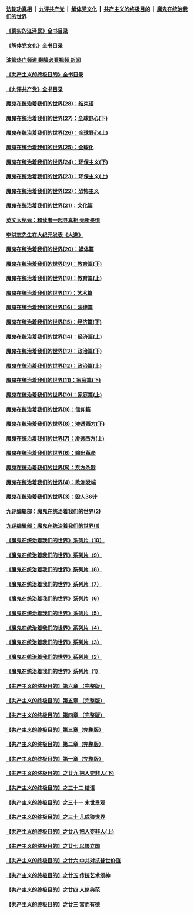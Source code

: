 ####  [法轮功真相](../../../../basic/blob/master/README.md?t=08030501) &nbsp;|&nbsp; [九评共产党](../../../../9ping.md/blob/master/README.md?t=08030501) &nbsp;|&nbsp; [解体党文化](../../../../jtdwh.md/blob/master/README.md?t=08030501)  &nbsp;|&nbsp; [共产主义的终极目的](../../../../gczydzjmd.md/blob/master/README.md?t=08030501) &nbsp;|&nbsp; [魔鬼在统治我们的世界](../../../../mgztzwmdsj.md/blob/master/README.md?t=08030501) 

#### [《真实的江泽民》全书目录](../pages/nsc422/n13721399.md?t=08030501) 

#### [《解体党文化》全书目录](../pages/nsc422/n13721157.md?t=08030501) 

#### [油管热门频道 翻墙必看视频 新闻](http://45.76.130.85:81/youtube.html?08030501)

#### [《共产主义的终极目的》全书目录](../pages/nsc422/n13721048.md?t=08030501) 

#### [《九评共产党》全书目录](../pages/nsc422/n13708085.md?t=08030501) 

#### [魔鬼在统治着我们的世界(28)：结束语](../pages/nsc422/n10936246.md?t=08030501) 

#### [魔鬼在统治着我们的世界(27)：全球野心(下)](../pages/nsc422/n10928319.md?t=08030501) 

#### [魔鬼在统治着我们的世界(26)：全球野心(上)](../pages/nsc422/n10900318.md?t=08030501) 

#### [魔鬼在统治着我们的世界(25)：全球化](../pages/nsc422/n10788205.md?t=08030501) 

#### [魔鬼在统治着我们的世界(24)：环保主义(下)](../pages/nsc422/n10695307.md?t=08030501) 

#### [魔鬼在统治着我们的世界(23)：环保主义(上)](../pages/nsc422/n10688613.md?t=08030501) 

#### [魔鬼在统治着我们的世界(22)：恐怖主义](../pages/nsc422/n10614727.md?t=08030501) 

#### [魔鬼在统治着我们的世界(21)：文化篇](../pages/nsc422/n10597706.md?t=08030501) 

#### [英文大纪元：和读者一起寻真相 无所畏惧](../pages/nsc422/n12542027.md?t=08030501) 

#### [李洪志先生在大纪元发表《大选》](../pages/nsc422/n12534746.md?t=08030501) 

#### [魔鬼在统治着我们的世界(20)：媒体篇](../pages/nsc422/n10586579.md?t=08030501) 

#### [魔鬼在统治着我们的世界(19)：教育篇(下)](../pages/nsc422/n10564808.md?t=08030501) 

#### [魔鬼在统治着我们的世界(18)：教育篇(上)](../pages/nsc422/n10526970.md?t=08030501) 

#### [魔鬼在统治着我们的世界(17)：艺术篇](../pages/nsc422/n10499093.md?t=08030501) 

#### [魔鬼在统治着我们的世界(16)：法律篇](../pages/nsc422/n10485969.md?t=08030501) 

#### [魔鬼在统治着我们的世界(15)：经济篇(下)](../pages/nsc422/n10469975.md?t=08030501) 

#### [魔鬼在统治着我们的世界(14)：经济篇(上)](../pages/nsc422/n10457370.md?t=08030501) 

#### [魔鬼在统治着我们的世界(13)：政治篇(下)](../pages/nsc422/n10448270.md?t=08030501) 

#### [魔鬼在统治着我们的世界(12)：政治篇(上)](../pages/nsc422/n10444576.md?t=08030501) 

#### [魔鬼在统治着我们的世界(11)：家庭篇(下)](../pages/nsc422/n10440961.md?t=08030501) 

#### [魔鬼在统治着我们的世界(10)：家庭篇(上)](../pages/nsc422/n10435448.md?t=08030501) 

#### [魔鬼在统治着我们的世界(9)：信仰篇](../pages/nsc422/n10432159.md?t=08030501) 

#### [魔鬼在统治着我们的世界(8)：渗透西方(下)](../pages/nsc422/n10429603.md?t=08030501) 

#### [魔鬼在统治着我们的世界(7)：渗透西方(上)](../pages/nsc422/n10426013.md?t=08030501) 

#### [魔鬼在统治着我们的世界(6)：输出革命](../pages/nsc422/n10421536.md?t=08030501) 

#### [魔鬼在统治着我们的世界(5)：东方杀戮](../pages/nsc422/n10417707.md?t=08030501) 

#### [魔鬼在统治着我们的世界(4)：欧洲发端](../pages/nsc422/n10414890.md?t=08030501) 

#### [魔鬼在统治着我们的世界(3)：毁人36计](../pages/nsc422/n10411583.md?t=08030501) 

#### [九评编辑部：魔鬼在统治着我们的世界(2)](../pages/nsc422/n10410036.md?t=08030501) 

#### [九评编辑部：魔鬼在统治着我们的世界(1)](../pages/nsc422/n10406825.md?t=08030501) 

#### [《魔鬼在统治着我们的世界》系列片（10）](../pages/nsc422/n12292670.md?t=08030501) 

#### [《魔鬼在统治着我们的世界》系列片（9）](../pages/nsc422/n12290859.md?t=08030501) 

#### [《魔鬼在统治着我们的世界》系列片（8）](../pages/nsc422/n12287445.md?t=08030501) 

#### [《魔鬼在统治着我们的世界》系列片（7）](../pages/nsc422/n12283425.md?t=08030501) 

#### [《魔鬼在统治着我们的世界》系列片（6）](../pages/nsc422/n12282314.md?t=08030501) 

#### [《魔鬼在统治着我们的世界》系列片（5）](../pages/nsc422/n12281419.md?t=08030501) 

#### [《魔鬼在统治着我们的世界》系列片（4）](../pages/nsc422/n12274024.md?t=08030501) 

#### [《魔鬼在统治着我们的世界》系列片（3）](../pages/nsc422/n12271322.md?t=08030501) 

#### [《魔鬼在统治着我们的世界》系列片（2）](../pages/nsc422/n12269049.md?t=08030501) 

#### [《魔鬼在统治着我们的世界》系列片（1）](../pages/nsc422/n12267575.md?t=08030501) 

#### [【共产主义的终极目的】第六章 （完整版）](../pages/nsc422/n11428913.md?t=08030501) 

#### [【共产主义的终极目的】第五章 （完整版）](../pages/nsc422/n11428912.md?t=08030501) 

#### [【共产主义的终极目的】第四章 （完整版）](../pages/nsc422/n11428907.md?t=08030501) 

#### [【共产主义的终极目的】第三章（完整版）](../pages/nsc422/n11428848.md?t=08030501) 

#### [【共产主义的终极目的】第二章（完整版）](../pages/nsc422/n11428831.md?t=08030501) 

#### [【共产主义的终极目的】第一章（完整版）](../pages/nsc422/n11417651.md?t=08030501) 

#### [【共产主义的终极目的】之廿九 把人变非人(下)](../pages/nsc422/n11344140.md?t=08030501) 

#### [【共产主义的终极目的】之三十二 结语](../pages/nsc422/n11360535.md?t=08030501) 

#### [【共产主义的终极目的】之三十一 末世景观](../pages/nsc422/n11351129.md?t=08030501) 

#### [【共产主义的终极目的】之三十 几成狼世界](../pages/nsc422/n11348280.md?t=08030501) 

#### [【共产主义的终极目的】之廿八 把人变非人(上)](../pages/nsc422/n11340492.md?t=08030501) 

#### [【共产主义的终极目的】之廿七 以恨立国](../pages/nsc422/n11336944.md?t=08030501) 

#### [【共产主义的终极目的】之廿六 中共对抗普世价值](../pages/nsc422/n11324785.md?t=08030501) 

#### [【共产主义的终极目的】之廿五 传统艺术颂神](../pages/nsc422/n11296396.md?t=08030501) 

#### [【共产主义的终极目的】之廿四 人伦典范](../pages/nsc422/n11296397.md?t=08030501) 

#### [【共产主义的终极目的】之廿三 富而有德](../pages/nsc422/n11283598.md?t=08030501) 

<img src='http://gfw-breaker.win/goodnews/indexes/nsc422.md' width='0px' height='0px'/>
